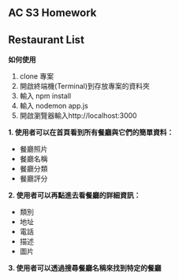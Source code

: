 ## AC S3 Homework

## Restaurant List

**如何使用**
1. clone 專案
2. 開啟終端機(Terminal)到存放專案的資料夾
3. 輸入 npm install
4. 輸入 nodemon app.js
5. 開啟瀏覽器輸入http://localhost:3000

**1. 使用者可以在首頁看到所有餐廳與它們的簡單資料：**
   + 餐廳照片
   + 餐廳名稱
   + 餐廳分類
   + 餐廳評分

**2. 使用者可以再點進去看餐廳的詳細資訊：**
   + 類別
   + 地址
   + 電話
   + 描述
   + 圖片

**3. 使用者可以透過搜尋餐廳名稱來找到特定的餐廳**
